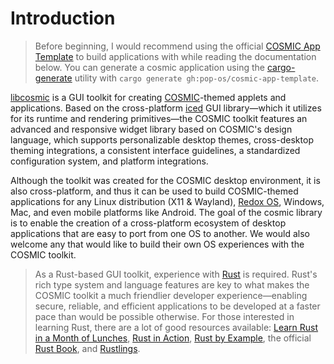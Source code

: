 # Introduction

> Before beginning, I would recommend using the official [COSMIC App Template][cosmic-app-template] to build applications with while reading the documentation below. You can generate a cosmic application using the [cargo-generate][cargo-generate] utility with `cargo generate gh:pop-os/cosmic-app-template`.

[libcosmic][toolkit] is a GUI toolkit for creating [COSMIC](cosmic)-themed applets and applications.
Based on the cross-platform [iced][iced] GUI library—which it utilizes for its runtime and rendering primitives—the COSMIC toolkit features an advanced and responsive widget library based on COSMIC's design language, which supports personalizable desktop themes, cross-desktop theming integrations, a consistent interface guidelines, a standardized configuration system, and platform integrations.

Although the toolkit was created for the COSMIC desktop environment, it is also cross-platform, and thus it can be used to build COSMIC-themed applications for any Linux distribution (X11 & Wayland), [Redox OS](redox-os), Windows, Mac, and even mobile platforms like Android.
The goal of the cosmic library is to enable the creation of a cross-platform ecosystem of desktop applications that are easy to port from one OS to another.
We would also welcome any that would like to build their own OS experiences with the COSMIC toolkit.

> As a Rust-based GUI toolkit, experience with [Rust](rust) is required.
> Rust's rich type system and language features are key to what makes the COSMIC toolkit a much friendlier developer experience—enabling secure, reliable, and efficient applications to be developed at a faster pace than would be possible otherwise.
> For those interested in learning Rust, there are a lot of good resources available: [Learn Rust in a Month of Lunches][month-of-lunches], [Rust in Action][rust-in-action], [Rust by Example][rust-by-example], the official [Rust Book][rust-book], and [Rustlings][rustlings].

[cargo-generate]: https://github.com/cargo-generate/cargo-generate
[cosmic]: https://github.com/pop-os/cosmic-epoch
[cosmic-app-template]: https://github.com/pop-os/cosmic-app-template
[iced]: https://iced.rs/
[month-of-lunches]: https://www.manning.com/books/learn-rust-in-a-month-of-lunches
[redox-os]: https://redox-os.org/
[rust]: https://www.rust-lang.org/
[rust-book]: https://doc.rust-lang.org/stable/book/
[rust-by-example]: https://doc.rust-lang.org/rust-by-example/
[rust-in-action]: https://www.manning.com/books/rust-in-action
[rustlings]: https://github.com/rust-lang/rustlings
[toolkit]: https://github.com/pop-os/libcosmic
